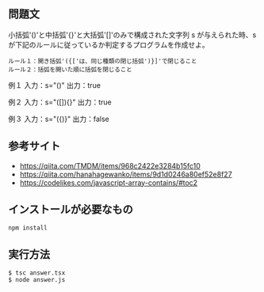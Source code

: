 ## 問題文
小括弧'()'と中括弧'{}'と大括弧'[]'のみで構成された文字列 s が与えられた時、s が下記のルールに従っているか判定するプログラムを作成せよ。<br/>
```
ルール１：開き括弧'({['は、同じ種類の閉じ括弧')}]'で閉じること
ルール２：括弧を開いた順に括弧を閉じること
```

例１
入力：s="()"
出力：true

例２
入力：s="([]){}"
出力：true

例３
入力：s="({)}"
出力：false

## 参考サイト
- https://qiita.com/TMDM/items/968c2422e3284b15fc10
- https://qiita.com/hanahagewanko/items/9d1d0246a80ef52e8f27
- https://codelikes.com/javascript-array-contains/#toc2

## インストールが必要なもの
```
npm install
```

## 実行方法
```
$ tsc answer.tsx
$ node answer.js
```
